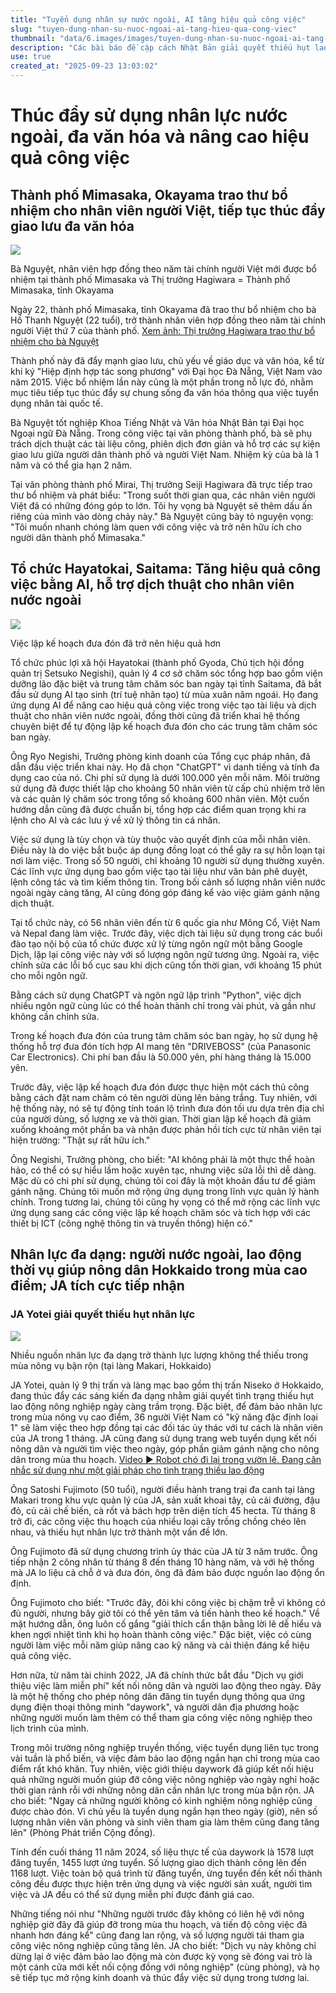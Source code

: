 ```yaml
---
title: "Tuyển dụng nhân sự nước ngoài, AI tăng hiệu quả công việc"
slug: "tuyen-dung-nhan-su-nuoc-ngoai-ai-tang-hieu-qua-cong-viec"
thumbnail: "data/6.images/images/tuyen-dung-nhan-su-nuoc-ngoai-ai-tang-hieu-qua-cong-viec.webp"
description: "Các bài báo đề cập cách Nhật Bản giải quyết thiếu hụt lao động và nâng cao hiệu quả công việc bằng cách tích hợp nhân sự nước ngoài và ứng dụng công nghệ AI trong dịch thuật, lập kế hoạch."
use: true
created_at: "2025-09-23 13:03:02"
---
```


# Thúc đẩy sử dụng nhân lực nước ngoài, đa văn hóa và nâng cao hiệu quả công việc

## Thành phố Mimasaka, Okayama trao thư bổ nhiệm cho nhân viên người Việt, tiếp tục thúc đẩy giao lưu đa văn hóa

![](/images/20250923-00010001-tsuyamanp-000-1-view.webp)

Bà Nguyệt, nhân viên hợp đồng theo năm tài chính người Việt mới được bổ nhiệm tại thành phố Mimasaka và Thị trưởng Hagiwara = Thành phố Mimasaka, tỉnh Okayama

Ngày 22, thành phố Mimasaka, tỉnh Okayama đã trao thư bổ nhiệm cho bà Hồ Thanh Nguyệt (22 tuổi), trở thành nhân viên hợp đồng theo năm tài chính người Việt thứ 7 của thành phố.
[Xem ảnh: Thị trưởng Hagiwara trao thư bổ nhiệm cho bà Nguyệt](https://tsuyamaasahi.co.jp/?attachment_id=67253)

Thành phố này đã đẩy mạnh giao lưu, chủ yếu về giáo dục và văn hóa, kể từ khi ký "Hiệp định hợp tác song phương" với Đại học Đà Nẵng, Việt Nam vào năm 2015. Việc bổ nhiệm lần này cũng là một phần trong nỗ lực đó, nhằm mục tiêu tiếp tục thúc đẩy sự chung sống đa văn hóa thông qua việc tuyển dụng nhân tài quốc tế.

Bà Nguyệt tốt nghiệp Khoa Tiếng Nhật và Văn hóa Nhật Bản tại Đại học Ngoại ngữ Đà Nẵng. Trong công việc tại văn phòng thành phố, bà sẽ phụ trách dịch thuật các tài liệu công, phiên dịch đơn giản và hỗ trợ các sự kiện giao lưu giữa người dân thành phố và người Việt Nam. Nhiệm kỳ của bà là 1 năm và có thể gia hạn 2 năm.

Tại văn phòng thành phố Mirai, Thị trưởng Seiji Hagiwara đã trực tiếp trao thư bổ nhiệm và phát biểu: "Trong suốt thời gian qua, các nhân viên người Việt đã có những đóng góp to lớn. Tôi hy vọng bà Nguyệt sẽ thêm dấu ấn riêng của mình vào dòng chảy này." Bà Nguyệt cũng bày tỏ nguyện vọng: "Tôi muốn nhanh chóng làm quen với công việc và trở nên hữu ích cho người dân thành phố Mimasaka."

## Tổ chức Hayatokai, Saitama: Tăng hiệu quả công việc bằng AI, hỗ trợ dịch thuật cho nhân viên nước ngoài

![](/images/20250923-00010000-fukushi-000-1-view.webp)

Việc lập kế hoạch đưa đón đã trở nên hiệu quả hơn

Tổ chức phúc lợi xã hội Hayatokai (thành phố Gyoda, Chủ tịch hội đồng quản trị Setsuko Negishi), quản lý 4 cơ sở chăm sóc tổng hợp bao gồm viện dưỡng lão đặc biệt và trung tâm chăm sóc ban ngày tại tỉnh Saitama, đã bắt đầu sử dụng AI tạo sinh (trí tuệ nhân tạo) từ mùa xuân năm ngoái. Họ đang ứng dụng AI để nâng cao hiệu quả công việc trong việc tạo tài liệu và dịch thuật cho nhân viên nước ngoài, đồng thời cũng đã triển khai hệ thống chuyên biệt để tự động lập kế hoạch đưa đón cho các trung tâm chăm sóc ban ngày.

Ông Ryo Negishi, Trưởng phòng kinh doanh của Tổng cục pháp nhân, đã dẫn đầu việc triển khai này. Họ đã chọn "ChatGPT" vì danh tiếng và tính đa dụng cao của nó. Chi phí sử dụng là dưới 100.000 yên mỗi năm. Môi trường sử dụng đã được thiết lập cho khoảng 50 nhân viên từ cấp chủ nhiệm trở lên và các quản lý chăm sóc trong tổng số khoảng 600 nhân viên. Một cuốn hướng dẫn cũng đã được chuẩn bị, tổng hợp các điểm quan trọng khi ra lệnh cho AI và các lưu ý về xử lý thông tin cá nhân.

Việc sử dụng là tùy chọn và tùy thuộc vào quyết định của mỗi nhân viên. Điều này là do việc bắt buộc áp dụng đồng loạt có thể gây ra sự hỗn loạn tại nơi làm việc. Trong số 50 người, chỉ khoảng 10 người sử dụng thường xuyên. Các lĩnh vực ứng dụng bao gồm việc tạo tài liệu như văn bản phê duyệt, lệnh công tác và tìm kiếm thông tin. Trong bối cảnh số lượng nhân viên nước ngoài ngày càng tăng, AI cũng đóng góp đáng kể vào việc giảm gánh nặng dịch thuật.

Tại tổ chức này, có 56 nhân viên đến từ 6 quốc gia như Mông Cổ, Việt Nam và Nepal đang làm việc. Trước đây, việc dịch tài liệu sử dụng trong các buổi đào tạo nội bộ của tổ chức được xử lý từng ngôn ngữ một bằng Google Dịch, lặp lại công việc này với số lượng ngôn ngữ tương ứng. Ngoài ra, việc chỉnh sửa các lỗi bố cục sau khi dịch cũng tốn thời gian, với khoảng 15 phút cho mỗi ngôn ngữ.

Bằng cách sử dụng ChatGPT và ngôn ngữ lập trình "Python", việc dịch nhiều ngôn ngữ cùng lúc có thể hoàn thành chỉ trong vài phút, và gần như không cần chỉnh sửa.

Trong kế hoạch đưa đón của trung tâm chăm sóc ban ngày, họ sử dụng hệ thống hỗ trợ đưa đón tích hợp AI mang tên "DRIVEBOSS" (của Panasonic Car Electronics). Chi phí ban đầu là 50.000 yên, phí hàng tháng là 15.000 yên.

Trước đây, việc lập kế hoạch đưa đón được thực hiện một cách thủ công bằng cách đặt nam châm có tên người dùng lên bảng trắng. Tuy nhiên, với hệ thống này, nó sẽ tự động tính toán lộ trình đưa đón tối ưu dựa trên địa chỉ của người dùng, số lượng xe và thời gian. Thời gian lập kế hoạch đã giảm xuống khoảng một phần ba và nhận được phản hồi tích cực từ nhân viên tại hiện trường: "Thật sự rất hữu ích."

Ông Negishi, Trưởng phòng, cho biết: "AI không phải là một thực thể hoàn hảo, có thể có sự hiểu lầm hoặc xuyên tạc, nhưng việc sửa lỗi thì dễ dàng. Mặc dù có chi phí sử dụng, chúng tôi coi đây là một khoản đầu tư để giảm gánh nặng. Chúng tôi muốn mở rộng ứng dụng trong lĩnh vực quản lý hành chính. Trong tương lai, chúng tôi cũng hy vọng có thể mở rộng các lĩnh vực ứng dụng sang các công việc lập kế hoạch chăm sóc và tích hợp với các thiết bị ICT (công nghệ thông tin và truyền thông) hiện có."

## Nhân lực đa dạng: người nước ngoài, lao động thời vụ giúp nông dân Hokkaido trong mùa cao điểm; JA tích cực tiếp nhận

### JA Yotei giải quyết thiếu hụt nhân lực

![](/images/20250923-00010001-agrinews-000-1-view.webp)

Nhiều nguồn nhân lực đa dạng trở thành lực lượng không thể thiếu trong mùa nông vụ bận rộn (tại làng Makari, Hokkaido)

JA Yotei, quản lý 9 thị trấn và làng mạc bao gồm thị trấn Niseko ở Hokkaido, đang thúc đẩy các sáng kiến đa dạng nhằm giải quyết tình trạng thiếu hụt lao động nông nghiệp ngày càng trầm trọng. Đặc biệt, để đảm bảo nhân lực trong mùa nông vụ cao điểm, 36 người Việt Nam có "kỹ năng đặc định loại 1" sẽ làm việc theo hợp đồng tại các đối tác ủy thác với tư cách là nhân viên của JA trong 1 tháng. JA cũng đang sử dụng trang web tuyển dụng kết nối nông dân và người tìm việc theo ngày, góp phần giảm gánh nặng cho nông dân trong mùa thu hoạch.
[Video ▶ Robot chó đi lại trong vườn lê. Đang cân nhắc sử dụng như một giải pháp cho tình trạng thiếu lao động](https://www.agrinews.co.jp/specialissue/haisin/330502#nikihaya0916)

Ông Satoshi Fujimoto (50 tuổi), người điều hành trang trại đa canh tại làng Makari trong khu vực quản lý của JA, sản xuất khoai tây, củ cải đường, đậu đỏ, củ cải chế biến, cà rốt và bách hợp trên diện tích 45 hecta. Từ tháng 8 trở đi, các công việc thu hoạch của nhiều loại cây trồng chồng chéo lên nhau, và thiếu hụt nhân lực trở thành một vấn đề lớn.

Ông Fujimoto đã sử dụng chương trình ủy thác của JA từ 3 năm trước. Ông tiếp nhận 2 công nhân từ tháng 8 đến tháng 10 hàng năm, và với hệ thống mà JA lo liệu cả chỗ ở và đưa đón, ông đã đảm bảo được nguồn lao động ổn định.

Ông Fujimoto cho biết: "Trước đây, đôi khi công việc bị chậm trễ vì không có đủ người, nhưng bây giờ tôi có thể yên tâm và tiến hành theo kế hoạch." Về mặt hướng dẫn, ông luôn cố gắng "giải thích cẩn thận bằng lời lẽ dễ hiểu và khen ngợi nhiệt tình khi họ hoàn thành công việc." Đặc biệt, việc có cùng người làm việc mỗi năm giúp nâng cao kỹ năng và cải thiện đáng kể hiệu quả công việc.

Hơn nữa, từ năm tài chính 2022, JA đã chính thức bắt đầu "Dịch vụ giới thiệu việc làm miễn phí" kết nối nông dân và người lao động theo ngày. Đây là một hệ thống cho phép nông dân đăng tin tuyển dụng thông qua ứng dụng điện thoại thông minh "daywork", và người dân địa phương hoặc những người muốn làm thêm có thể tham gia công việc nông nghiệp theo lịch trình của mình.

Trong môi trường nông nghiệp truyền thống, việc tuyển dụng liên tục trong vài tuần là phổ biến, và việc đảm bảo lao động ngắn hạn chỉ trong mùa cao điểm rất khó khăn. Tuy nhiên, việc giới thiệu daywork đã giúp kết nối hiệu quả những người muốn giúp đỡ công việc nông nghiệp vào ngày nghỉ hoặc thời gian rảnh rỗi với những nông dân cần nhân lực trong mùa bận rộn. JA cho biết: "Ngay cả những người không có kinh nghiệm nông nghiệp cũng được chào đón. Vì chủ yếu là tuyển dụng ngắn hạn theo ngày (giờ), nên số lượng nhân viên văn phòng và sinh viên tham gia làm thêm cũng đang tăng lên" (Phòng Phát triển Cộng đồng).

Tính đến cuối tháng 11 năm 2024, số liệu thực tế của daywork là 1578 lượt đăng tuyển, 1455 lượt ứng tuyển. Số lượng giao dịch thành công lên đến 1168 lượt. Việc toàn bộ quá trình từ đăng tuyển, ứng tuyển đến kết nối thành công đều được thực hiện trên ứng dụng và việc người sản xuất, người tìm việc và JA đều có thể sử dụng miễn phí được đánh giá cao.

Những tiếng nói như "Những người trước đây không có liên hệ với nông nghiệp giờ đây đã giúp đỡ trong mùa thu hoạch, và tiến độ công việc đã nhanh hơn đáng kể" cũng đang lan rộng, và số lượng người tái tham gia công việc nông nghiệp cũng tăng lên. JA cho biết: "Dịch vụ này không chỉ dừng lại ở việc đảm bảo lao động mà còn được kỳ vọng sẽ đóng vai trò là một cánh cửa mới kết nối cộng đồng với nông nghiệp" (cùng phòng), và họ sẽ tiếp tục mở rộng kinh doanh và thúc đẩy việc sử dụng trong tương lai.